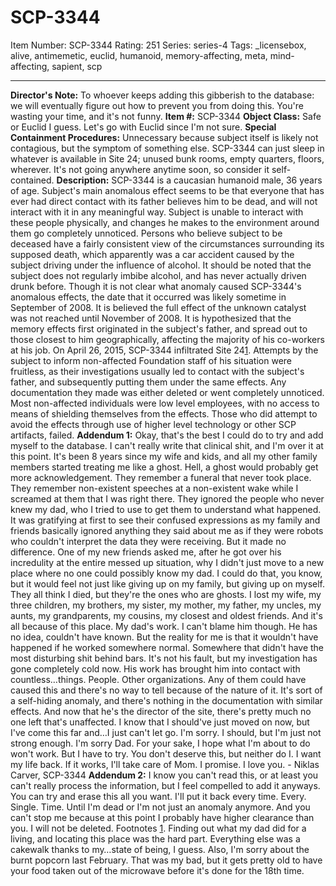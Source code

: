 # SCP-3344
Item Number: SCP-3344
Rating: 251
Series: series-4
Tags: _licensebox, alive, antimemetic, euclid, humanoid, memory-affecting, meta, mind-affecting, sapient, scp

---

**Director's Note:** To whoever keeps adding this gibberish to the database: we will eventually figure out how to prevent you from doing this. You're wasting your time, and it's not funny.
**Item #:** SCP-3344
**Object Class:** Safe or Euclid I guess. Let's go with Euclid since I'm not sure.
**Special Containment Procedures:** Unnecessary because subject itself is likely not contagious, but the symptom of something else. SCP-3344 can just sleep in whatever is available in Site 24; unused bunk rooms, empty quarters, floors, wherever. It's not going anywhere anytime soon, so consider it self-contained.
**Description:** SCP-3344 is a caucasian humanoid male, 36 years of age. Subject's main anomalous effect seems to be that everyone that has ever had direct contact with its father believes him to be dead, and will not interact with it in any meaningful way. Subject is unable to interact with these people physically, and changes he makes to the environment around them go completely unnoticed. Persons who believe subject to be deceased have a fairly consistent view of the circumstances surrounding its supposed death, which apparently was a car accident caused by the subject driving under the influence of alcohol. It should be noted that the subject does not regularly imbibe alcohol, and has never actually driven drunk before.
Though it is not clear what anomaly caused SCP-3344's anomalous effects, the date that it occurred was likely sometime in September of 2008. It is believed the full effect of the unknown catalyst was not reached until November of 2008. It is hypothesized that the memory effects first originated in the subject's father, and spread out to those closest to him geographically, affecting the majority of his co-workers at his job.
On April 26, 2015, SCP-3344 infiltrated Site 24[1](javascript:;). Attempts by the subject to inform non-affected Foundation staff of his situation were fruitless, as their investigations usually led to contact with the subject's father, and subsequently putting them under the same effects. Any documentation they made was either deleted or went completely unnoticed. Most non-affected individuals were low level employees, with no access to means of shielding themselves from the effects. Those who did attempt to avoid the effects through use of higher level technology or other SCP artifacts, failed.
**Addendum 1:** Okay, that's the best I could do to try and add myself to the database. I can't really write that clinical shit, and I'm over it at this point. It's been 8 years since my wife and kids, and all my other family members started treating me like a ghost. Hell, a ghost would probably get more acknowledgement. They remember a funeral that never took place. They remember non-existent speeches at a non-existent wake while I screamed at them that I was right there. They ignored the people who never knew my dad, who I tried to use to get them to understand what happened. It was gratifying at first to see their confused expressions as my family and friends basically ignored anything they said about me as if they were robots who couldn't interpret the data they were receiving. But it made no difference.
One of my new friends asked me, after he got over his incredulity at the entire messed up situation, why I didn't just move to a new place where no one could possibly know my dad. I could do that, you know, but it would feel not just like giving up on my family, but giving up on myself. They all think I died, but they're the ones who are ghosts. I lost my wife, my three children, my brothers, my sister, my mother, my father, my uncles, my aunts, my grandparents, my cousins, my closest and oldest friends. And it's all because of this place. My dad's work. I can't blame him though. He has no idea, couldn't have known. But the reality for me is that it wouldn't have happened if he worked somewhere normal. Somewhere that didn't have the most disturbing shit behind bars.
It's not his fault, but my investigation has gone completely cold now. His work has brought him into contact with countless…things. People. Other organizations. Any of them could have caused this and there's no way to tell because of the nature of it. It's sort of a self-hiding anomaly, and there's nothing in the documentation with similar effects. And now that he's the director of the site, there's pretty much no one left that's unaffected. I know that I should've just moved on now, but I've come this far and…I just can't let go. I'm sorry. I should, but I'm just not strong enough.
I'm sorry Dad. For your sake, I hope what I'm about to do won't work. But I have to try. You don't deserve this, but neither do I. I want my life back. If it works, I'll take care of Mom. I promise.
I love you.
\- Niklas Carver, SCP-3344
**Addendum 2:** I know you can't read this, or at least you can't really process the information, but I feel compelled to add it anyways. You can try and erase this all you want. I'll put it back every time. Every. Single. Time. Until I'm dead or I'm not just an anomaly anymore. And you can't stop me because at this point I probably have higher clearance than you. I will not be deleted.
Footnotes
[1](javascript:;). Finding out what my dad did for a living, and locating this place was the hard part. Everything else was a cakewalk thanks to my…state of being, I guess. Also, I'm sorry about the burnt popcorn last February. That was my bad, but it gets pretty old to have your food taken out of the microwave before it's done for the 18th time.